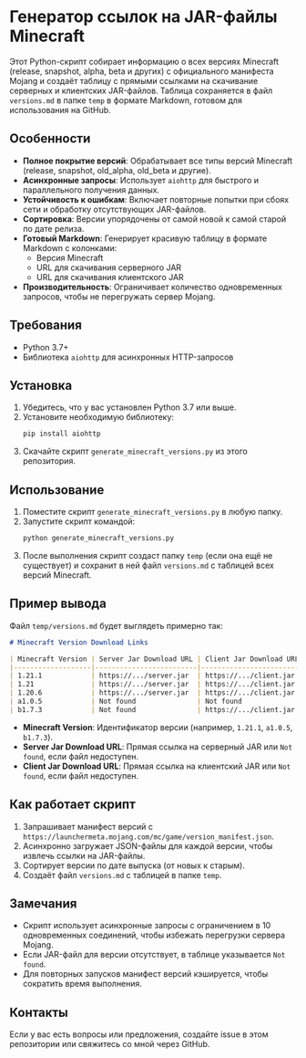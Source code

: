 # Генератор ссылок на JAR-файлы Minecraft

Этот Python-скрипт собирает информацию о всех версиях Minecraft (release, snapshot, alpha, beta и других) с официального манифеста Mojang и создаёт таблицу с прямыми ссылками на скачивание серверных и клиентских JAR-файлов. Таблица сохраняется в файл `versions.md` в папке `temp` в формате Markdown, готовом для использования на GitHub.

## Особенности
- **Полное покрытие версий**: Обрабатывает все типы версий Minecraft (release, snapshot, old_alpha, old_beta и другие).
- **Асинхронные запросы**: Использует `aiohttp` для быстрого и параллельного получения данных.
- **Устойчивость к ошибкам**: Включает повторные попытки при сбоях сети и обработку отсутствующих JAR-файлов.
- **Сортировка**: Версии упорядочены от самой новой к самой старой по дате релиза.
- **Готовый Markdown**: Генерирует красивую таблицу в формате Markdown с колонками:
  - Версия Minecraft
  - URL для скачивания серверного JAR
  - URL для скачивания клиентского JAR
- **Производительность**: Ограничивает количество одновременных запросов, чтобы не перегружать сервер Mojang.

## Требования
- Python 3.7+
- Библиотека `aiohttp` для асинхронных HTTP-запросов

## Установка
1. Убедитесь, что у вас установлен Python 3.7 или выше.
2. Установите необходимую библиотеку:
   ```bash
   pip install aiohttp
   ```
3. Скачайте скрипт `generate_minecraft_versions.py` из этого репозитория.

## Использование
1. Поместите скрипт `generate_minecraft_versions.py` в любую папку.
2. Запустите скрипт командой:
   ```bash
   python generate_minecraft_versions.py
   ```
3. После выполнения скрипт создаст папку `temp` (если она ещё не существует) и сохранит в ней файл `versions.md` с таблицей всех версий Minecraft.

## Пример вывода
Файл `temp/versions.md` будет выглядеть примерно так:

```markdown
# Minecraft Version Download Links

| Minecraft Version | Server Jar Download URL | Client Jar Download URL |
|-------------------|-------------------------|-------------------------|
| 1.21.1            | https://.../server.jar  | https://.../client.jar  |
| 1.21              | https://.../server.jar  | https://.../client.jar  |
| 1.20.6            | https://.../server.jar  | https://.../client.jar  |
| a1.0.5            | Not found               | Not found               |
| b1.7.3            | Not found               | https://.../client.jar  |
```

- **Minecraft Version**: Идентификатор версии (например, `1.21.1`, `a1.0.5`, `b1.7.3`).
- **Server Jar Download URL**: Прямая ссылка на серверный JAR или `Not found`, если файл недоступен.
- **Client Jar Download URL**: Прямая ссылка на клиентский JAR или `Not found`, если файл недоступен.

## Как работает скрипт
1. Запрашивает манифест версий с `https://launchermeta.mojang.com/mc/game/version_manifest.json`.
2. Асинхронно загружает JSON-файлы для каждой версии, чтобы извлечь ссылки на JAR-файлы.
3. Сортирует версии по дате выпуска (от новых к старым).
4. Создаёт файл `versions.md` с таблицей в папке `temp`.

## Замечания
- Скрипт использует асинхронные запросы с ограничением в 10 одновременных соединений, чтобы избежать перегрузки сервера Mojang.
- Если JAR-файл для версии отсутствует, в таблице указывается `Not found`.
- Для повторных запусков манифест версий кэшируется, чтобы сократить время выполнения.

## Контакты
Если у вас есть вопросы или предложения, создайте issue в этом репозитории или свяжитесь со мной через GitHub.
